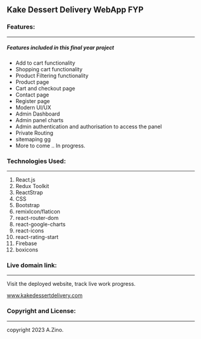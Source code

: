 ## Kake Dessert Delivery WebApp FYP

### Features:

---

##### Features included in this final year project

- Add to cart functionality
- Shopping cart functionality
- Product Filtering functionality
- Product page
- Cart and checkout page
- Contact page
- Register page
- Modern  UI/UX
- Admin Dashboard
- Admin panel charts
- Admin authentication and authorisation to access the panel
- Private Routing
- sitemaping gg
- More to come .. In progress.

### Technologies Used:

---

1. React.js
2. Redux Toolkit
3. ReactStrap
4. CSS
5. Bootstrap
6. remixIcon/flaticon
7. react-router-dom
8. react-google-charts
9. react-icons
10. react-rating-start
11. Firebase
12. boxicons

### Live domain link:

---

Visit the deployed website, track live work progress.

www.kakedessertdelivery.com

### Copyright and License:

---

copyright 2023 A.Zino.
